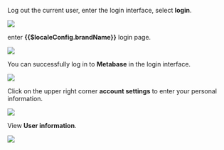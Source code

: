 <IntegrationDetailCard title="Experience login">

Log out the current user, enter the login interface, select **login**.

![](~@imagesZhCn/integration/metabase/3-1.png)

enter **{{$localeConfig.brandName}}** login page.

![](~@imagesZhCn/integration/metabase/3-2.png)

You can successfully log in to **Metabase** in the login interface.

![](~@imagesZhCn/integration/metabase/3-3.png)

Click on the upper right corner **account settings** to enter your personal information.

![](~@imagesZhCn/integration/metabase/3-4.png)

View **User information**.

![](~@imagesZhCn/integration/metabase/3-5.png)

</IntegrationDetailCard>
